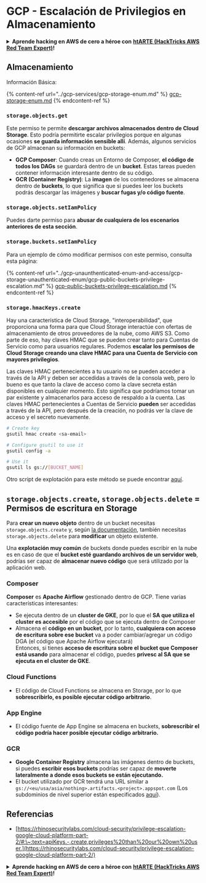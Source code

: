 # GCP - Escalación de Privilegios en Almacenamiento

<details>

<summary><strong>Aprende hacking en AWS de cero a héroe con</strong> <a href="https://training.hacktricks.xyz/courses/arte"><strong>htARTE (HackTricks AWS Red Team Expert)</strong></a><strong>!</strong></summary>

Otras formas de apoyar a HackTricks:

* Si quieres ver a tu **empresa anunciada en HackTricks** o **descargar HackTricks en PDF**, consulta los [**PLANES DE SUSCRIPCIÓN**](https://github.com/sponsors/carlospolop)!
* Consigue el [**merchandising oficial de PEASS & HackTricks**](https://peass.creator-spring.com)
* Descubre [**La Familia PEASS**](https://opensea.io/collection/the-peass-family), nuestra colección de [**NFTs**](https://opensea.io/collection/the-peass-family) exclusivos
* **Únete al** 💬 [**grupo de Discord**](https://discord.gg/hRep4RUj7f) o al [**grupo de Telegram**](https://t.me/peass) o **sígueme** en **Twitter** 🐦 [**@carlospolopm**](https://twitter.com/carlospolopm)**.**
* **Comparte tus trucos de hacking enviando PRs a los repositorios de GitHub de** [**HackTricks**](https://github.com/carlospolop/hacktricks) y [**HackTricks Cloud**](https://github.com/carlospolop/hacktricks-cloud).

</details>

## Almacenamiento

Información Básica:

{% content-ref url="../gcp-services/gcp-storage-enum.md" %}
[gcp-storage-enum.md](../gcp-services/gcp-storage-enum.md)
{% endcontent-ref %}

### `storage.objects.get`

Este permiso te permite **descargar archivos almacenados dentro de Cloud Storage**. Esto podría permitirte escalar privilegios porque en algunas ocasiones **se guarda información sensible allí**. Además, algunos servicios de GCP almacenan su información en buckets:

* **GCP Composer**: Cuando creas un Entorno de Composer, **el código de todos los DAGs** se guardará dentro de un **bucket**. Estas tareas pueden contener información interesante dentro de su código.
* **GCR (Container Registry)**: La **imagen** de los contenedores se almacena dentro de **buckets**, lo que significa que si puedes leer los buckets podrás descargar las imágenes y **buscar fugas y/o código fuente**.

### `storage.objects.setIamPolicy`

Puedes darte permiso para **abusar de cualquiera de los escenarios anteriores de esta sección**.

### **`storage.buckets.setIamPolicy`**

Para un ejemplo de cómo modificar permisos con este permiso, consulta esta página:

{% content-ref url="../gcp-unaunthenticated-enum-and-access/gcp-storage-unauthenticated-enum/gcp-public-buckets-privilege-escalation.md" %}
[gcp-public-buckets-privilege-escalation.md](../gcp-unaunthenticated-enum-and-access/gcp-storage-unauthenticated-enum/gcp-public-buckets-privilege-escalation.md)
{% endcontent-ref %}

### `storage.hmacKeys.create`

Hay una característica de Cloud Storage, "interoperabilidad", que proporciona una forma para que Cloud Storage interactúe con ofertas de almacenamiento de otros proveedores de la nube, como AWS S3. Como parte de eso, hay claves HMAC que se pueden crear tanto para Cuentas de Servicio como para usuarios regulares. Podemos **escalar los permisos de Cloud Storage creando una clave HMAC para una Cuenta de Servicio con mayores privilegios**.

Las claves HMAC pertenecientes a tu usuario no se pueden acceder a través de la API y deben ser accedidas a través de la consola web, pero lo bueno es que tanto la clave de acceso como la clave secreta están disponibles en cualquier momento. Esto significa que podríamos tomar un par existente y almacenarlos para acceso de respaldo a la cuenta. Las claves HMAC pertenecientes a Cuentas de Servicio **pueden** ser accedidas a través de la API, pero después de la creación, no podrás ver la clave de acceso y el secreto nuevamente.
```bash
# Create key
gsutil hmac create <sa-email>

# Configure gsutil to use it
gsutil config -a

# Use it
gsutil ls gs://[BUCKET_NAME]
```
Otro script de explotación para este método se puede encontrar [aquí](https://github.com/RhinoSecurityLabs/GCP-IAM-Privilege-Escalation/blob/master/ExploitScripts/storage.hmacKeys.create.py).

## `storage.objects.create`, `storage.objects.delete` = Permisos de escritura en Storage

Para **crear un nuevo objeto** dentro de un bucket necesitas `storage.objects.create` y, según [la documentación](https://cloud.google.com/storage/docs/access-control/iam-permissions#object_permissions), también necesitas `storage.objects.delete` para **modificar** un objeto existente.

Una **explotación muy común** de buckets donde puedes escribir en la nube es en caso de que el **bucket esté guardando archivos de un servidor web**, podrías ser capaz de **almacenar nuevo código** que será utilizado por la aplicación web.

### Composer

**Composer** es **Apache Airflow** gestionado dentro de GCP. Tiene varias características interesantes:

* Se ejecuta dentro de un **cluster de GKE**, por lo que el **SA que utiliza el cluster es accesible** por el código que se ejecuta dentro de Composer
* Almacena el **código en un bucket**, por lo tanto, **cualquiera con acceso de escritura sobre ese bucket** va a poder cambiar/agregar un código DGA (el código que Apache Airflow ejecutará)\
Entonces, si tienes **acceso de escritura sobre el bucket que Composer está usando** para almacenar el código, puedes **privesc al SA que se ejecuta en el cluster de GKE**.

### Cloud Functions

* El código de Cloud Functions se almacena en Storage, por lo que **sobrescribirlo, es posible ejecutar código arbitrario**.

### App Engine

* El código fuente de App Engine se almacena en buckets, **sobrescribir el código podría hacer posible ejecutar código arbitrario.**

### GCR

* **Google Container Registry** almacena las imágenes dentro de buckets, si puedes **escribir esos buckets** podrías ser capaz de **moverte lateralmente a donde esos buckets se están ejecutando.**
* El bucket utilizado por GCR tendrá una URL similar a `gs://<eu/usa/asia/nothing>.artifacts.<project>.appspot.com` (Los subdominios de nivel superior están especificados [aquí](https://cloud.google.com/container-registry/docs/pushing-and-pulling)).

## **Referencias**

* [https://rhinosecuritylabs.com/cloud-security/privilege-escalation-google-cloud-platform-part-2/#:\~:text=apiKeys.-,create,privileges%20than%20our%20own%20user.](https://rhinosecuritylabs.com/cloud-security/privilege-escalation-google-cloud-platform-part-2/)

<details>

<summary><strong>Aprende hacking en AWS de cero a héroe con</strong> <a href="https://training.hacktricks.xyz/courses/arte"><strong>htARTE (HackTricks AWS Red Team Expert)</strong></a><strong>!</strong></summary>

Otras formas de apoyar a HackTricks:

* Si quieres ver a tu **empresa anunciada en HackTricks** o **descargar HackTricks en PDF** consulta los [**PLANES DE SUSCRIPCIÓN**](https://github.com/sponsors/carlospolop)!
* Consigue el [**merchandising oficial de PEASS & HackTricks**](https://peass.creator-spring.com)
* Descubre [**La Familia PEASS**](https://opensea.io/collection/the-peass-family), nuestra colección de [**NFTs**](https://opensea.io/collection/the-peass-family) exclusivos
* **Únete al** 💬 [**grupo de Discord**](https://discord.gg/hRep4RUj7f) o al [**grupo de telegram**](https://t.me/peass) o **sígueme** en **Twitter** 🐦 [**@carlospolopm**](https://twitter.com/carlospolopm)**.**
* **Comparte tus trucos de hacking enviando PRs a los repositorios de github** [**HackTricks**](https://github.com/carlospolop/hacktricks) y [**HackTricks Cloud**](https://github.com/carlospolop/hacktricks-cloud).

</details>
